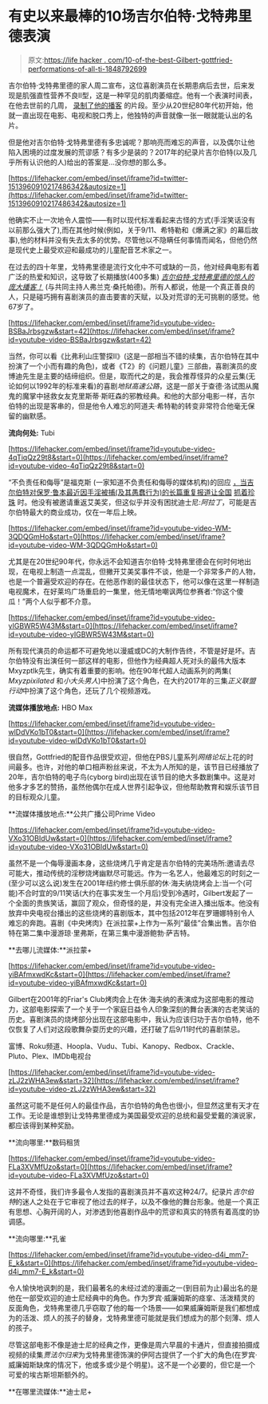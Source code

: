 # 有史以来最棒的10场吉尔伯特·戈特弗里德表演

> 原文:[https://life hacker . com/10-of-the-best-Gilbert-gottfried-performations-of-all-ti-1848792699](https://lifehacker.com/10-of-the-best-gilbert-gottfried-performances-of-all-ti-1848792699)

吉尔伯特·戈特弗里德的家人周二宣布，这位喜剧演员在长期患病后去世，后来发现是肌强直性营养不良II型，这是一种罕见的肌肉萎缩症。他有一个表演时间表，在他去世前的几周， [录制了他的播客](https://www.gilbertpodcast.com/) 的片段。至少从20世纪80年代初开始，他就一直出现在电影、电视和脱口秀上，他独特的声音就像一张一眼就能认出的名片。

但是他对吉尔伯特·戈特弗里德有多忠诚呢？那响亮而难忘的声音，以及偶尔让他陷入困境的过度发展的荒谬感？有多少是装的？2017年的纪录片吉尔伯特(以及几乎所有认识他的人)给出的答案是...没你想的那么多。

 [https://lifehacker.com/embed/inset/iframe?id=twitter-1513960910217486342&autosize=1](https://lifehacker.com/embed/inset/iframe?id=twitter-1513960910217486342&autosize=1) 

他确实不止一次地令人震惊——有时以现代标准看起来古怪的方式(手淫笑话没有以前那么强大了),而在其他时候(例如，关于9/11、希特勒和《爆满之家》的幕后故事),他的材料并没有失去太多的优势。尽管他以不隐瞒任何事情而闻名，但他仍然是现代史上最受欢迎和最成功的儿童配音艺术家之一。

在过去的四十年里，戈特弗里德是流行文化中不可或缺的一员，他对经典电影有着广泛的热爱和知识，这导致了长期播放(400多集) [*吉尔伯特·戈特弗里德的惊人的庞大播客！*](https://www.gilbertpodcast.com/) (与共同主持人弗兰克·桑托帕德)。所有人都说，他是一个真正善良的人，只是碰巧拥有喜剧演员的直击要害的天赋，以及对荒谬的无可挑剔的感觉。他67岁了。

 [https://lifehacker.com/embed/inset/iframe?id=youtube-video-BSBaJrbsgzw&start=42](https://lifehacker.com/embed/inset/iframe?id=youtube-video-BSBaJrbsgzw&start=42) 

当然，你可以看《比弗利山庄警探II》(这是一部相当不错的续集，吉尔伯特在其中扮演了一个小而有趣的角色)，或者《T2》的《问题儿童》三部曲，喜剧演员的皮博迪先生是主要的结缔组织。但是，取而代之的是，我会推荐怪异的众星云集(无论如何以1992年的标准来看)的喜剧*地狱高速公路*，这是一部关于查德·洛试图从魔鬼的魔掌中拯救女友克里斯蒂·斯旺森的邪教经典。和他的大部分电影一样，吉尔伯特的出现是客串的，但是他令人难忘的阿道夫·希特勒的转变非常符合他毫无保留的幽默感。

**流向何处:** Tubi

 [https://lifehacker.com/embed/inset/iframe?id=youtube-video-4qTiqQz29t8&start=0](https://lifehacker.com/embed/inset/iframe?id=youtube-video-4qTiqQz29t8&start=0) 

“不负责任和侮辱”是福克斯 (一家知道不负责任和侮辱的媒体机构)的回应 [，当吉尔伯特对保罗·鲁本最近因手淫被捕(及其愚蠢行为)的长篇重复报道让全国](https://www.hollywoodreporter.com/business/business-news/emmy-timeline-89006/) [抓着珍珠](https://www.upi.com/Archives/1991/08/26/Blue-Sunday-at-Emmy-Awards/3085683179200/) 时。他没有被邀请重返艾美奖，但这似乎并没有困扰迪士尼:*阿拉丁*，可能是吉尔伯特最大的商业成功，仅在一年后上映。

 [https://lifehacker.com/embed/inset/iframe?id=youtube-video-WM-3QDQGmHo&start=0](https://lifehacker.com/embed/inset/iframe?id=youtube-video-WM-3QDQGmHo&start=0) 

尤其是在20世纪90年代，你永远不会知道吉尔伯特·戈特弗里德会在何时何地出现，在电视上制造一点混乱，但撇开艾美奖事件不谈，他是一个非常多产的人物，也是一个普遍受欢迎的存在。在他恶作剧的最佳状态下，他可以像在这里一样制造电视魔术，在好莱坞广场重启的一集里，他无情地嘲讽两位参赛者:“你这个傻瓜！”两个人似乎都不介意。

 [https://lifehacker.com/embed/inset/iframe?id=youtube-video-yIGBWR5W43M&start=0](https://lifehacker.com/embed/inset/iframe?id=youtube-video-yIGBWR5W43M&start=0) 

所有现代演员的命运都不可避免地以漫威或DC的大制作告终，不管是好是坏。吉尔伯特没有出演任何一部这样的电影，但他作为经典超人死对头的最伟大版本Mxyzptlk先生，确实有着重要的影响。他在90年代超人动画系列的两集( *Mxyzpixilated* 和*小大头男人*)中扮演了这个角色，在大约2017年的三集*正义联盟行动*中扮演了这个角色，还玩了几个视频游戏。

**流媒体播放地点:** HBO Max

 [https://lifehacker.com/embed/inset/iframe?id=youtube-video-wlDdVKo1bT0&start=0](https://lifehacker.com/embed/inset/iframe?id=youtube-video-wlDdVKo1bT0&start=0) 

很自然，Gottfried的配音作品很受欢迎，但他在PBS儿童系列*网络论坛*上花的时间最多。也许，对他的单口相声粉丝来说，不太为人所知的是，该节目已经播放了20年，吉尔伯特的电子鸟(cyborg bird)出现在该节目的绝大多数剧集中。这是对他多才多艺的赞扬，虽然他偶尔在成人世界引起争议，但他帮助教育和娱乐该节目的目标观众儿童。

**流媒体播放地点:**公共广播公司Prime Video

 [https://lifehacker.com/embed/inset/iframe?id=youtube-video-VXo31OBIdUw&start=0](https://lifehacker.com/embed/inset/iframe?id=youtube-video-VXo31OBIdUw&start=0) 

虽然不是一个侮辱漫画本身，这些烧烤几乎肯定是吉尔伯特的完美场所:邀请去尽可能大，推动传统的淫秽烧烤幽默尽可能远。作为一名艺人，他最难忘的时刻之一(至少可以这么说)发生在2001年纽约修士俱乐部的休·海夫纳烧烤会上:当一个(可能)不合时宜的9/11笑话(大约在事实发生一个月后)受到冷遇时，Gilbert发起了一个全面的贵族笑话，赢回了观众，但奇怪的是，并没有完全进入播出版本。他没有放弃中央电视台播出的这些烧烤的喜剧版本，其中包括2012年在罗珊娜特别令人难忘的奔跑。喜剧《中央烤肉》在派拉蒙+上作为一系列“最佳”合集出售。吉尔伯特在第二集中漫游琼·里弗斯，在第三集中漫游鲍勃·萨吉特。

**去哪儿流媒体:**派拉蒙+

 [https://lifehacker.com/embed/inset/iframe?id=youtube-video-yiBAfmxwdKc&start=0](https://lifehacker.com/embed/inset/iframe?id=youtube-video-yiBAfmxwdKc&start=0) 

Gilbert在2001年的Friar's Club烤肉会上在休·海夫纳的表演成为这部电影的推动力，这部电影探索了一个关于一个家庭日益令人印象深刻的舞台表演的古老笑话的历史。喜剧演员的烧烤部分出现在这部电影中，我认为应该归功于吉尔伯特，他不仅恢复了人们对这段歌舞杂耍历史的兴趣，还打破了后9/11时代的喜剧禁忌。

富博、Roku频道、Hoopla、Vudu、Tubi、Kanopy、Redbox、Crackle、Pluto、Plex、IMDb电视台

 [https://lifehacker.com/embed/inset/iframe?id=youtube-video-zLJ2zWHA3ew&start=32](https://lifehacker.com/embed/inset/iframe?id=youtube-video-zLJ2zWHA3ew&start=32) 

虽然这可能不是任何人的最佳作品，吉尔伯特的角色也很小，但显然这里有天才在工作。无论是谁想到让戈特弗里德成为美国最受欢迎的总统和最受爱戴的演说家，都应该得到某种奖励。

**流向哪里:**数码租赁

 [https://lifehacker.com/embed/inset/iframe?id=youtube-video-FLa3XVMfUzo&start=0](https://lifehacker.com/embed/inset/iframe?id=youtube-video-FLa3XVMfUzo&start=0) 

这并不奇怪，我们许多最令人发指的喜剧演员并不喜欢这种24/7。纪录片*吉尔伯特*的迷人之处在于它审视了他过去的样子，以及不像他的舞台形象。他是一个真正有思想、心胸开阔的人，对渗透到他喜剧作品中的荒谬和真实的特质有着高度的协调感。

**流向哪里:**孔雀

 [https://lifehacker.com/embed/inset/iframe?id=youtube-video-d4i_mm7-E_k&start=0](https://lifehacker.com/embed/inset/iframe?id=youtube-video-d4i_mm7-E_k&start=0) 

令人愉快地讽刺的是，我们最著名的未经过滤的漫画之一(到目前为止)最出名的是他在一部受欢迎的迪士尼经典中的角色。作为罗宾·威廉姆斯的痉挛、活泼精灵的反面角色，戈特弗里德几乎窃取了他的每一个场景——如果威廉姆斯是我们都想成为的活泼、烦人的孩子的替身，戈特弗里德可能就是我们想成为的那个刻薄、烦人的孩子。

尽管这部电影不像是迪士尼的经典之作，更像是周六早晨的卡通片，但直接拍摄成视频的续集*贾法尔归来*为戈特弗里德饰演的伊阿古提供了一个扩大的角色(在罗宾·威廉姆斯缺席的情况下，他或多或少是个明星)。这不是一个必要的，但它是一个可爱的埃古斯坦斯额外的。

**在哪里流媒体:**迪士尼+
